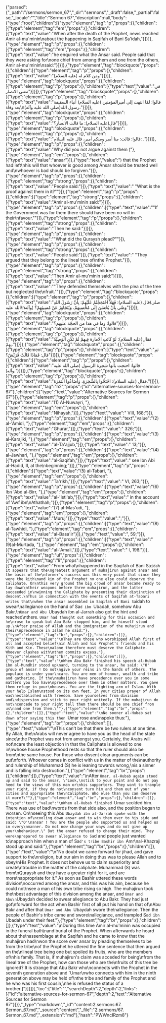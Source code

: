 {"parsed":{"_path":"/sermons/sermon_67","_dir":"sermons","_draft":false,"_partial":false,"_locale":"","title":"Sermon 67","description":null,"body":{"type":"root","children":[{"type":"element","tag":"p","props":{},"children":[{"type":"element","tag":"em","props":{},"children":[{"type":"text","value":"When after the death of the Prophet, news reached Amir al-mu'minin\nabout the happening in Saqifah of Bani Sa'idah,"}]}]},{"type":"element","tag":"p","props":{},"children":[{"type":"element","tag":"em","props":{},"children":[{"type":"text","value":"he enquired what the Ansar said. People said that they were asking for\none chief from among them and one from the others, Amir al-mu'minin\nsaid:"}]}]},{"type":"element","tag":"blockquote","props":{},"children":[{"type":"element","tag":"p","props":{},"children":[{"type":"text","value":"ومن كلام له (عليه السلام)"}]}]},{"type":"element","tag":"blockquote","props":{},"children":[{"type":"element","tag":"p","props":{},"children":[{"type":"text","value":"في معنى الانصار"}]}]},{"type":"element","tag":"blockquote","props":{},"children":[{"type":"element","tag":"p","props":{},"children":[{"type":"text","value":"قالوا: لمّا انتهت إلى أميرالمؤمنين (عليه السلام) أنباء السقيفة بعد وفاة\nرسول الله(صلى الله عليه وآله)،"}]}]},{"type":"element","tag":"blockquote","props":{},"children":[{"type":"element","tag":"p","props":{},"children":[{"type":"text","value":"قال(عليه السلام): ما قالت الانصار؟"}]}]},{"type":"element","tag":"blockquote","props":{},"children":[{"type":"element","tag":"p","props":{},"children":[{"type":"text","value":"قالوا: قالت: منا أمير ومنكم أمير، قال عليه السلام: ."}]}]},{"type":"element","tag":"p","props":{},"children":[{"type":"text","value":"Why did you not argue against them ("},{"type":"element","tag":"em","props":{},"children":[{"type":"text","value":"ansar"}]},{"type":"text","value":") that the Prophet had left\nhis will that whoever is good among Ansar should be treated well and\nwhoever is bad should be forgiven."}]},{"type":"element","tag":"p","props":{},"children":[{"type":"element","tag":"strong","props":{},"children":[{"type":"text","value":"People said:"}]},{"type":"text","value":" \"What is the proof against them in it?\""}]},{"type":"element","tag":"p","props":{},"children":[{"type":"element","tag":"strong","props":{},"children":[{"type":"text","value":"Amir al-mu'minin said:"}]}]},{"type":"element","tag":"p","props":{},"children":[{"type":"text","value":"\"If the Government was for them there should have been no will in their\nfavour.\""}]},{"type":"element","tag":"p","props":{},"children":[{"type":"element","tag":"strong","props":{},"children":[{"type":"text","value":"Then he said:"}]}]},{"type":"element","tag":"p","props":{},"children":[{"type":"text","value":"\"What did the Quraysh plead?\""}]},{"type":"element","tag":"p","props":{},"children":[{"type":"element","tag":"strong","props":{},"children":[{"type":"text","value":"People said:"}]},{"type":"text","value":" \"They argued that they belong to the lineal tree of\nthe Prophet."}]},{"type":"element","tag":"p","props":{},"children":[{"type":"element","tag":"strong","props":{},"children":[{"type":"text","value":"Then Amir al-mu'minin said:"}]}]},{"type":"element","tag":"p","props":{},"children":[{"type":"text","value":"\"They defended themselves with the plea of the tree but neglected the\nfruit.\""}]},{"type":"element","tag":"blockquote","props":{},"children":[{"type":"element","tag":"p","props":{},"children":[{"type":"text","value":"قال (عليه السلام): فَهَلاَّ احْتَجَجْتُمْ عَلَيْهِمْ: بِأَنَّ رَسُولَ اللهِ(صلى الله عليه\nوآله) وَصَّى بِأَنْ يُحْسَنَ إِلَى مُحْسِنِهمْ، وَيُتَجَاوَزَ عَنْ مُسِيئِهِمْ؟"}]}]},{"type":"element","tag":"blockquote","props":{},"children":[{"type":"element","tag":"p","props":{},"children":[{"type":"text","value":"قالوا: وما في هذا من الحجّة عليهم؟"}]}]},{"type":"element","tag":"blockquote","props":{},"children":[{"type":"element","tag":"p","props":{},"children":[{"type":"text","value":"فقال(عليه السلام): لَوْ كَانَتِ الامارة فِيهمْ لَمْ تَكُنِ الْوَصِيَّةُ بِهِمْ."}]}]},{"type":"element","tag":"blockquote","props":{},"children":[{"type":"element","tag":"p","props":{},"children":[{"type":"text","value":"ثم قال: فَمَاذَا قَالَتْ قُرَيْشٌ؟"}]}]},{"type":"element","tag":"blockquote","props":{},"children":[{"type":"element","tag":"p","props":{},"children":[{"type":"text","value":"قالوا: احتجت بأَنها شجرة الرسول (صلى الله عليه وآله)."}]}]},{"type":"element","tag":"blockquote","props":{},"children":[{"type":"element","tag":"p","props":{},"children":[{"type":"text","value":"فقال (عليه السلام): احْتَجُّوا بِالشَّجَرَةِ، وَأَضَاعُوا الَّثمَرَةَ."}]}]},{"type":"element","tag":"h2","props":{"id":"alternative-sources-for-sermon-67"},"children":[{"type":"text","value":"Alternative Sources for Sermon 67"}]},{"type":"element","tag":"p","props":{},"children":[{"type":"text","value":"(1) Al-Nuwayri, "},{"type":"element","tag":"em","props":{},"children":[{"type":"text","value":"Nihayah,"}]},{"type":"text","value":" VIII, 168;"}]},{"type":"element","tag":"p","props":{},"children":[{"type":"text","value":"(2) al-'Amidi, "},{"type":"element","tag":"em","props":{},"children":[{"type":"text","value":"Ghurar,"}]},{"type":"text","value":" 326;"}]},{"type":"element","tag":"p","props":{},"children":[{"type":"text","value":"(3) al-Karajiki, "},{"type":"element","tag":"em","props":{},"children":[{"type":"text","value":"al-Ta'ajjub,"}]},{"type":"text","value":" 13;"}]},{"type":"element","tag":"p","props":{},"children":[{"type":"text","value":"(4) al-Jawhari, "},{"type":"element","tag":"em","props":{},"children":[{"type":"text","value":"al-Saqifah,"}]},{"type":"text","value":" see Ibn Abi al-Hadid, II, at the\nbeginning;"}]},{"type":"element","tag":"p","props":{},"children":[{"type":"text","value":"(5) al-Tabari, "},{"type":"element","tag":"em","props":{},"children":[{"type":"text","value":"Ta'rikh,"}]},{"type":"text","value":" VI, 263;"}]},{"type":"element","tag":"p","props":{},"children":[{"type":"text","value":"(6) Ibn 'Abd al-Birr, "},{"type":"element","tag":"em","props":{},"children":[{"type":"text","value":"al-'Isti'ab,"}]},{"type":"text","value":" in the account of 'Awf ibn\nAthathah;"}]},{"type":"element","tag":"p","props":{},"children":[{"type":"text","value":"(7) al-Mas'udi, "},{"type":"element","tag":"em","props":{},"children":[{"type":"text","value":"Muruj"}]},{"type":"text","value":";"}]},{"type":"element","tag":"p","props":{},"children":[{"type":"text","value":"(8) al-Tawhidi, "},{"type":"element","tag":"em","props":{},"children":[{"type":"text","value":"al-Basa'ir"}]},{"type":"text","value":", 59;"}]},{"type":"element","tag":"p","props":{},"children":[{"type":"text","value":"(9)al-Murtada, "},{"type":"element","tag":"em","props":{},"children":[{"type":"text","value":"al-'Amali,"}]},{"type":"text","value":" I, 198."}]},{"type":"element","tag":"ul","props":{},"children":[{"type":"element","tag":"li","props":{},"children":[{"type":"text","value":"From what\nhappened in the Saqifah of Bani Sa`idah it appears that the\ngreatest argument of muhajirun against ansar and the basis of the\nformer's success was this very point that since they were the kith\nand kin of the Prophet no one else could deserve the Caliphate. On\nthis very ground the big crowd of ansar became ready to lay down\ntheir weapons before three muhajirun, and the latter succeeded in\nwinning the Caliphate by presenting their distinction of descent.\nThus in connection with the events of Saqifah at-Tabari writes that\nwhen the ansar assembled in Saqifah of Bani Sa`idah to swear\nallegiance on the hand of Sa`d ibn `Ubadah, somehow Abu Bakr,\n`Umar and Abu `Ubaydah ibn al-Jarrah also got the hint and reached\nthere. `Umar had thought out something for this occasion and he\nrose to speak but Abu Bakr stopped him, and he himself stood up.\nAfter praise of Allah and the immigration of the muhajirun and their\nprecedence in Islam he said:"},{"type":"element","tag":"br","props":{},"children":[]},{"type":"text","value":"\nThey are those who worshipped Allah first of all and accepted belief\nin Allah and his Prophet's friends and his Kith and Kin. These\nalone therefore must deserve the Caliphate. Whoever clashes with\nthem commits excess."},{"type":"element","tag":"br","props":{},"children":[]},{"type":"text","value":"\nWhen Abu Bakr finished his speech al-Hubab ibn al-Mundhir stood up\nand, turning to the ansar, he said: \"O' group of ansar ! Do not\ngive your reins in the hands of others. The populace is under your\ncare. You are men of honour, wealth and tribe and gathering. If the\nmuhajirun have precedence over you in some matters you too have\nprecedence over them in other matters. You gave them refuge in your\nhouses. You are the fighting arm of Islam. With your help Islam\nstood on its own feet. In your cities prayer of Allah was\nestablished with freedom. Save yourselves from division and\ndispersion and stick to your right unitedly. If the muhajirun do not\nconcede to your right tell them there should be one chief from us\nand one from them.\""},{"type":"element","tag":"br","props":{},"children":[]},{"type":"text","value":"\nNo sooner al-Hubab sat down after saying this then `Umar rose and\nspoke thus:"},{"type":"element","tag":"br","props":{},"children":[]},{"type":"text","value":"\nThis can't be that there be two rulers at one time. By Allah, the\nArabs will never agree to have you as the head of the state since\nthe Prophet was not from amongst you. Certainly, the Arabs will not\ncare the least objection in that the Caliphate is allowed to one in\nwhose house Prophethood rests so that the ruler should also be from\nthe same house. For those who dissent clear arguments can be put\nforth. Whoever comes in conflict with us in the matter of the\nauthority and rulership of Muhammad (S) he is leaning towards wrong,\nis a sinner and is falling into destruction."},{"type":"element","tag":"br","props":{},"children":[]},{"type":"text","value":"\nAfter `Umar, al-Hubab again stood up and said to the ansar, \"Look,\nstick to your point and do not pay heed to the views of this man or\nhis supporters. They want to trample your right, if they do not\nconsent turn him and them out of your cities and appropriate the\nCaliphate. Who else than you can deserve it more?\""},{"type":"element","tag":"br","props":{},"children":[]},{"type":"text","value":"\nWhen al-Hubab finished `Umar scolded him. There was use of bad\nwords from that side also, and the position began to worsen. On\nseeing this Abu `Ubaydah ibn al-Jarrah spoke with the intention of\ncooling down ansar and to win them over to his side and said: \"O'\nansar ! You are the people who supported us and helped us in every\nmanner. Do not now change your ways and do not give up your\nbehaviour.\" But the ansar refused to change their mind. They were\nprepared to swear allegiance to Sa`d and people just wanted to\napproach him when a man of Sa`d's tribe Bashir ibn `Amr\nal-Khazraji stood up and said:"},{"type":"element","tag":"br","props":{},"children":[]},{"type":"text","value":"\n\"No doubt we came forward for jihad, and gave support to the\nreligion, but our aim in doing thus was to please Allah and to obey\nHis Prophet. It does not behove us to claim superiority and create\ntrouble in the matter of the caliphate. Muhammad (S) was from\nQuraysh and they have a greater right for it, and are more\nappropriate for it.\" As soon as Bashir uttered these words division\noccurred among the ansar, and this was his aim, because he could not\nsee a man of his own tribe rising so high. The muhajirun took the\nbest advantage of this division among the ansar, and `Umar and Abu\n`Ubaydah decided to swear allegiance to Abu Bakr. They had just got\nforward for the act when Bashir first of all put his hand on that of\nAbu Bakr and after that `Umar and Abu `Ubaydah swore the\nallegiance. Then the people of Bashir's tribe came and swore\nallegiance, and trampled Sa`d ibn `Ubadah under their feet."},{"type":"element","tag":"br","props":{},"children":[]},{"type":"text","value":"\nDuring this time Amir al-mu'minin was occupied in the funeral bath\nand burial of the Prophet. When afterwards he heard about the\nassemblage at the Saqifah and he came to know that the muhajirun had\nwon the score over ansar by pleading themselves to be from the tribe\nof the Prophet he uttered the fine sentence that then argued on the\nlineal tree being one but spoiled its fruits, who are the members of\nhis family. That is, if muhajirun's claim was acceded for being\nfrom the lineal tree of the Prophet, how can those who are the\nfruits of this tree be ignored? It is strange that Abu Bakr who\nconnects with the Prophet in the seventh generation above and `Umar\nwho connects with him in the ninth generation above may be held of\nthe tribe and family of the Prophet and he who was his first cousin,\nhe is refused the status of a brother.]"}]}]}],"toc":{"title":"","searchDepth":2,"depth":2,"links":[{"id":"alternative-sources-for-sermon-67","depth":2,"text":"Alternative Sources for Sermon 67"}]}},"_type":"markdown","_id":"content:2.sermons:67. Sermon_67.md","_source":"content","_file":"2.sermons/67. Sermon_67.md","_extension":"md"},"hash":"PWWncIRzm8"}